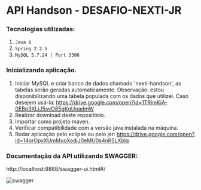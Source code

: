 # API Handson - DESAFIO-NEXTI-JR

### Tecnologias utilizadas:

  1. `Java 8`
  2. `Spring 2.2.5`
  3. `MySQL 5.7.24 | Port 3306`

### Inicializando aplicação.

  1. Iniciar MySQL e criar banco de dados chamado 'nexti-handson', as tabelas serão geradas automaticamente. Observação: estou disponibilizando uma tabela populada com os dados que utilizei. Caso desejem usá-la: https://drive.google.com/open?id=1TRjmKiA-0EBp3XLiJ5svO85gKgUoadmW
  2. Realizar download deste repositório.
  3. Importar como projeto maven.
  4. Verificar compatibilidade com a versão java instalada na máquina.
  5. Rodar aplicação pelo eclipse ou pelo jar: https://drive.google.com/open?id=14orOpxXUmMuoXodjJ0eMU0s4nR5LXblq

### Documentação da API utilizando SWAGGER:

http://localhost:9888/swagger-ui.html#/

![swagger](https://user-images.githubusercontent.com/42396610/80668026-1cf85700-8a77-11ea-86ab-5c092b44a030.jpeg)
